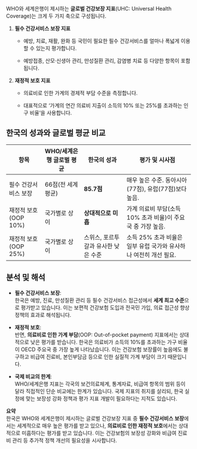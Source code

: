WHO와 세계은행이 제시하는 **글로벌 건강보장 지표**(UHC: Universal Health Coverage)는 크게 두 가지 축으로 구성됩니다.

1. **필수 건강서비스 보장 지표**
    
    - 예방, 치료, 재활, 완화 등 국민이 필요한 필수 건강서비스를 얼마나 폭넓게 이용할 수 있는지 평가합니다.
        
    - 예방접종, 산모·신생아 관리, 만성질환 관리, 감염병 치료 등 다양한 항목이 포함됩니다[](https://repository.kihasa.re.kr/bitstream/201002/36663/6/2020.11.No.289.06.pdf)[](https://repository.kihasa.re.kr/handle/201002/36663).
        
2. **재정적 보호 지표**
    
    - 의료비로 인한 가계의 경제적 부담 수준을 측정합니다.
        
    - 대표적으로 ‘가계의 연간 의료비 지출이 소득의 10% 또는 25%를 초과하는 인구 비율’을 사용합니다[](https://repository.kihasa.re.kr/bitstream/201002/36663/6/2020.11.No.289.06.pdf)[](http://www.kjhsm.kr/article.asp?code=62264).
        

## 한국의 성과와 글로벌 평균 비교

|항목|WHO/세계은행 글로벌 평균|한국의 성과|평가 및 시사점|
|---|---|---|---|
|필수 건강서비스 보장|66점(전 세계 평균)|**85.7점**|매우 높은 수준. 동아시아(77점), 유럽(77점)보다 높음[](https://repository.kihasa.re.kr/bitstream/201002/36663/6/2020.11.No.289.06.pdf).|
|재정적 보호(OOP 10%)|국가별로 상이|**상대적으로 미흡**|가계 의료비 부담(소득 10% 초과 비율)이 주요국 중 가장 높음[](https://repository.kihasa.re.kr/bitstream/201002/36663/6/2020.11.No.289.06.pdf)[](http://www.kjhsm.kr/article.asp?code=62264).|
|재정적 보호(OOP 25%)|국가별로 상이|스위스, 포르투갈과 유사한 낮은 수준|소득 25% 초과 비율은 일부 유럽 국가와 유사하나 여전히 개선 필요[](https://repository.kihasa.re.kr/bitstream/201002/36663/6/2020.11.No.289.06.pdf).|

## 분석 및 해석

- **필수 건강서비스 보장**:  
    한국은 예방, 진료, 만성질환 관리 등 필수 건강서비스 접근성에서 **세계 최고 수준**으로 평가받고 있습니다. 이는 보편적 건강보험 도입과 전국민 가입, 의료 접근성 향상 정책의 효과로 해석됩니다[](https://repository.kihasa.re.kr/bitstream/201002/36663/6/2020.11.No.289.06.pdf)[](https://m.dailypharm.com/newsView.html?ID=237530).
    
- **재정적 보호**:  
    반면, **의료비로 인한 가계 부담**(OOP: Out-of-pocket payment) 지표에서는 상대적으로 낮은 평가를 받습니다. 한국은 의료비가 소득의 10%를 초과하는 가구 비율이 OECD 주요국 중 가장 높게 나타났습니다. 이는 건강보험 보장률이 높음에도 불구하고 비급여 진료비, 본인부담금 등으로 인한 실질적 가계 부담이 크기 때문입니다[](https://repository.kihasa.re.kr/bitstream/201002/36663/6/2020.11.No.289.06.pdf).
    
- **국제 비교의 한계**:  
    WHO/세계은행 지표는 각국의 보건의료체계, 통계자료, 비급여 항목의 범위 등이 달라 직접적인 단순 비교에는 한계가 있습니다. 국제 지표의 취지를 살리되, 한국 실정에 맞는 보장성 강화 정책과 평가 지표 개발이 필요하다는 지적도 있습니다[](https://repository.kihasa.re.kr/bitstream/201002/36663/6/2020.11.No.289.06.pdf).
    

**요약**  
한국은 WHO와 세계은행이 제시하는 글로벌 건강보장 지표 중 **필수 건강서비스 보장**에서는 세계적으로 매우 높은 평가를 받고 있으나, **의료비로 인한 재정적 보호**에서는 상대적으로 미흡하다는 평가를 받고 있습니다. 이는 건강보험의 보장성 강화와 비급여 진료비 관리 등 추가적 정책 개선의 필요성을 시사합니다[](https://repository.kihasa.re.kr/bitstream/201002/36663/6/2020.11.No.289.06.pdf)[](https://repository.hira.or.kr/bitstream/2019.oak/1078/2/%EB%B3%B4%ED%8E%B8%EC%A0%81%20%EA%B1%B4%EA%B0%95%EB%B3%B4%EC%9E%A5%20%EB%8B%AC%EC%84%B1%EC%9D%84%20%EC%9C%84%ED%95%9C%20%EA%B5%AD%EC%A0%9C%EA%B0%9C%EB%B0%9C%ED%98%91%EB%A0%A5.pdf)[](https://m.dailypharm.com/newsView.html?ID=237530).